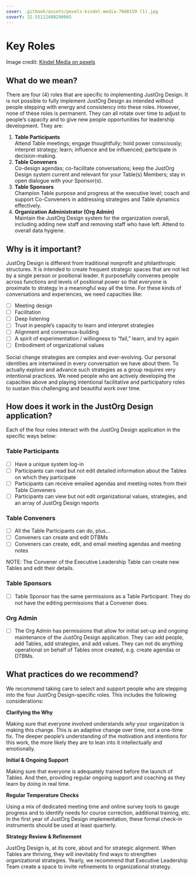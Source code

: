 ```yaml
---
cover: .gitbook/assets/pexels-kindel-media-7688159 (1).jpg
coverY: 32.55112400290065
---
```


# Key Roles

Image credit: [Kindel Media on pexels](https://www.pexels.com/photo/group-of-people-putting-their-hands-together-7688159/)

## **What do we mean?**

There are four (4) roles that are specific to implementing JustOrg Design. It is not possible to fully implement JustOrg Design as intended without people stepping with energy and consistency into these roles. However, none of these roles is permanent. They can all rotate over time to adjust to people’s capacity and to give new people opportunities for leadership development. They are:

1. **Table Participants**\
   Attend Table meetings; engage thoughtfully; hold power consciously; interpret strategy; learn; influence and be influenced; participate in decision-making.
2. **Table Conveners**\
   Co-design agendas; co-facilitate conversations; keep the JustOrg Design system current and relevant for your Table(s) Members; stay in open dialogue with your Sponsor(s).
3. **Table Sponsors**\
   Champion Table purpose and progress at the executive level; coach and support Co-Conveners in addressing strategies and Table dynamics effectively.
4. **Organization Administrator (Org Admin)**\
   Maintain the JustOrg Design system for the organization overall, including adding new staff and removing staff who have left. Attend to overall data hygiene.

## **Why is it important?**

JustOrg Design is different from traditional nonprofit and philanthropic structures. It is intended to create frequent strategic spaces that are not led by a single person or positional leader. It purposefully convenes people across functions and levels of positional power so that everyone is proximate to strategy in a meaningful way all the time. For these kinds of conversations and experiences, we need capacities like:

* [ ] Meeting design
* [ ] Facilitation
* [ ] Deep listening
* [ ] Trust in people’s capacity to learn and interpret strategies
* [ ] Alignment and consensus-building
* [ ] A spirit of experimentation / willingness to “fail,” learn, and try again
* [ ] Embodiment of organizational values

Social change strategies are complex and ever-evolving. Our personal identities are intertwined in every conversation we have about them. To actually explore and advance such strategies as a group requires very intentional practices. We need people who are actively developing the capacities above and playing intentional facilitative and participatory roles to sustain this challenging and beautiful work over time.

## **How does it work in the JustOrg Design application?**

Each of the four roles interact with the JustOrg Design application in the specific ways below:

### **Table Participants**

* [ ] Have a unique system log-in
* [ ] Participants can read but not edit detailed information about the Tables on which they participate
* [ ] Participants can receive emailed agendas and meeting notes from their Table Conveners
* [ ] Participants can view but not edit organizational values, strategies, and an array of JustOrg Design reports

### **Table Conveners**

* [ ] All the Table Participants can do, plus…
* [ ] Conveners can create and edit DTBMs
* [ ] Conveners can create, edit, and email meeting agendas and meeting notes

NOTE: The Convener of the Executive Leadership Table can create new Tables and edit their details.

### **Table Sponsors**

* [ ] Table Sponsor has the same permissions as a Table Participant. They do not have the editing permissions that a Convener does.

### **Org Admin**

* [ ] The Org Admin has permissions that allow for initial set-up and ongoing maintenance of the JustOrg Design application. They can add people, add Tables, add strategies, and add values. They can not do anything operational on behalf of Tables once created, e.g. create agendas or DTBMs.

## **What practices do we recommend?**

We recommend taking care to select and support people who are stepping into the four JustOrg Design-specific roles. This includes the following considerations:

**Clarifying the Why**

Making sure that everyone involved understands _why_ your organization is making this change. This is an adaptive change over time, not a one-time fix. The deeper people’s understanding of the motivation and intentions for this work, the more likely they are to lean into it intellectually and emotionally.

**Initial & Ongoing Support**

Making sure that everyone is adequately trained before the launch of Tables. And then, providing regular ongoing support and coaching as they learn by doing in real time.

**Regular Temperature Checks**

Using a mix of dedicated meeting time and online survey tools to gauge progress and to identify needs for course correction, additional training, etc. In the first year of JustOrg Design implementation, these formal check-in instruments should be used at least quarterly.

**Strategy Review & Refinement**

JustOrg Design is, at its core, about and for strategic alignment. When Tables are thriving, they will inevitably find ways to strengthen organizational strategies. Yearly, we recommend that Executive Leadership Team create a space to invite refinements to organizational strategy.
